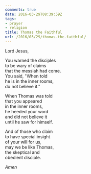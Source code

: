 ```yaml
---
comments: true
date: 2016-03-29T08:39:59Z
tags:
- prayer
- religion
title: Thomas the Faithful
url: /2016/03/29/thomas-the-faithful/
---
```


Lord Jesus,

You warned the disciples   
to be wary of claims  
that the messiah had come.  
You said, "When told  
he is in the inner rooms,  
do not believe it."

When Thomas was told   
that you appeared   
in the inner rooms,  
he heeded your word  
and did not believe it  
until he saw for himself.

And of those who claim  
to have special insight  
of your will for us,  
may we be like Thomas,  
the skeptical and  
obedient disciple.

*Amen*
